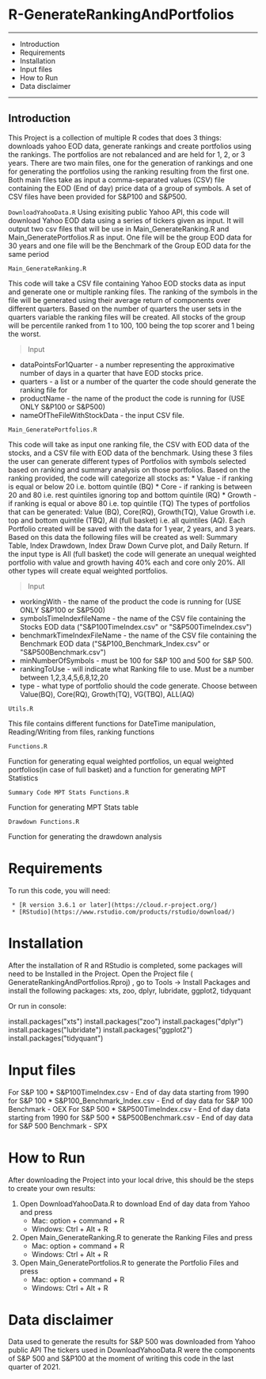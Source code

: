 # R-GenerateRankingAndPortfolios

***


* Introduction
* Requirements
* Installation      
* Input files
* How to Run
* Data disclaimer

***

## Introduction

This Project is a collection of multiple R codes that does 3 things: downloads yahoo EOD data, generate rankings and create portfolios using the rankings. The portfolios are not rebalanced and are held for 1, 2, or 3 years. 
There are two main files, one for the generation of rankings and one for generating the portfolios using the ranking resulting from the first one. Both main files take as input a comma-separated values (CSV) file containing the EOD (End of day) price data of a group of symbols. A set of CSV files have been provided for S&P100 and S&P500.

`DownloadYahooData.R`
Using exisiting public Yahoo API, this code will download Yahoo EOD data using a series of tickers given as input. It will output two csv files that will be use in Main_GenerateRanking.R and Main_GeneratePortfolios.R as input. One file will be the group EOD data for 30 years and one file will be the Benchmark of the Group EOD data for the same period

`Main_GenerateRanking.R`

This code will take a CSV file containing Yahoo EOD stocks data as input and generate one or multiple ranking files. The ranking of the symbols in the file will be generated using their average return of components over different quarters. Based on the number of quarters the user sets in the quarters variable the ranking files will be created. All stocks of the group will be percentile ranked from 1 to 100, 100 being the top scorer and 1 being the worst.
 
> Input

 * dataPointsFor1Quarter      - a number representing the approximative number of days in a quarter that have EOD stocks price. 
 * quarters                   -  a list or a number of the quarter the code should generate the ranking file for
 * productName                - the name of the product the code is running for (USE ONLY S&P100 or S&P500)
 * nameOfTheFileWithStockData - the input CSV file. 
 
`Main_GeneratePortfolios.R`

This code will take as input one ranking file, the CSV with EOD data of the stocks, and a CSV file with EOD data of the benchmark. Using these 3 files the user can generate different types of Portfolios with symbols selected based on ranking and summary analysis on those portfolios. Based on the ranking provided, the code will categorize all stocks as: 
    * Value - if ranking is equal or below 20 i.e. bottom quintile (BQ) 
    * Core - if ranking is between 20 and 80 i.e. rest quintiles ignoring top and bottom quintile (RQ) 
    * Growth - if ranking is equal or above 80 i.e. top quintile (TQ)
The types of portfolios that can be generated: Value (BQ), Core(RQ), Growth(TQ), Value Growth i.e. top and bottom quintile (TBQ), All (full basket) i.e. all quintiles (AQ). Each Portfolio created will be saved with the data for 1 year, 2 years, and 3 years. Based on this data the following files will be created as well: Summary Table, Index Drawdown, Index Draw Down Curve plot, and Daily Return.
If the input type is All (full basket) the code will generate an unequal weighted portfolio with value and growth having 40% each and core only 20%. All other types will create equal weighted portfolios.

> Input
 
 * workingWith                - the name of the product the code is running for (USE ONLY S&P100 or S&P500)
 * symbolsTimeIndexfileName   - the name of the CSV file containing the Stocks EOD data ("S&P100TimeIndex.csv" or "S&P500TimeIndex.csv")
 * benchmarkTimeIndexFileName - the name of the CSV file containing the Benchmark EOD data ("S&P100_Benchmark_Index.csv" or "S&P500Benchmark.csv")
 * minNumberOfSymbols         - must be 100 for S&P 100 and 500 for S&P 500.    
 * rankingToUse               - will indicate what Ranking file to use. Must be a number between 1,2,3,4,5,6,8,12,20 
 * type                       - what type of portfolio should the code generate. Choose between Value(BQ), Core(RQ), Growth(TQ), VG(TBQ), ALL(AQ)
    

`Utils.R`

This file contains different functions for DateTime manipulation, Reading/Writing from files, ranking functions

`Functions.R`

Function for generating equal weighted portfolios, un equal weighted portfolios(in case of full basket) and a function for generating MPT Statistics

`Summary Code MPT Stats Functions.R`

Function for generating MPT Stats table 

`Drawdown Functions.R`

Function for generating the drawdown analysis


# Requirements

 To run this code, you will need:
   
     * [R version 3.6.1 or later](https://cloud.r-project.org/)
     * [RStudio](https://www.rstudio.com/products/rstudio/download/)
     
# Installation            

 After the installation of R and RStudio is completed, some packages will need to be Installed in the Project.
 Open the Project file ( GenerateRankingAndPortfolios.Rproj) , go to Tools -> Install Packages and install the following packages: xts, zoo, dplyr, lubridate, ggplot2, tidyquant 
 
 Or run in console:
 
   install.packages("xts")
   install.packages("zoo")
   install.packages("dplyr")
   install.packages("lubridate")
   install.packages("ggplot2")
  install.packages("tidyquant")
   
# Input files

  For S&P 100 
     * S&P100TimeIndex.csv        - End of day data starting from  1990 for S&P 100 
     * S&P100_Benchmark_Index.csv - End of day data for S&P 100 Benchmark - OEX
  For S&P 500
     * S&P500TimeIndex.csv        - End of day data starting from  1990 for S&P 500 
     * S&P500Benchmark.csv        - End of day data for S&P 500 Benchmark - SPX
   
# How to Run
  After downloading the Project into your local drive, this should be the steps to create your own results:
  
  1. Open DownloadYahooData.R to download End of day data from Yahoo and press
      - Mac: option + command + R
      - Windows: Ctrl + Alt + R
  2. Open Main_GenerateRanking.R to generate the Ranking Files and press
      - Mac: option + command + R
      - Windows: Ctrl + Alt + R
  3. Open Main_GeneratePortfolios.R to generate the Portfolio Files and press
      - Mac: option + command + R
      - Windows: Ctrl + Alt + R

# Data disclaimer
 Data used to generate the results for S&P 500 was downloaded from Yahoo public API 
 The tickers used in DownloadYahooData.R were the components of S&P 500 and S&P100 at the moment of writing this code in the last quarter of 2021.
